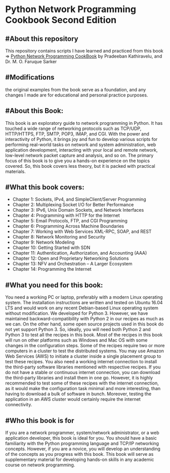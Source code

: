 # Python Network Programming Cookbook Second Edition 

#About this repository
-------------------------------------------
This repository contains scripts I have learned and practiced from this book => [Python Network Programming CookBook](https://www.packtpub.com/en-us/product/python-network-programming-cookbook-9781786463999) by Pradeeban Kathiravelu, and Dr. M. O. Faruque Sarker


#Modifications
----------------------------------------------
the original examples from the book serve as a foundation, and any changes I made are for educational and personal practice purposes.




#About this Book:
------------------------------------------------------------------------------------------------------------------------------

 This book is an exploratory guide to network programming in Python. It has touched a
 wide range of networking protocols such as TCP/UDP, HTTP/HTTPS, FTP, SMTP, POP3,
 IMAP, and CGI. With the power and interactivity of Python, it brings joy and fun to
 develop various scripts for performing real-world tasks on network and system
 administration, web application development, interacting with your local and remote
 network, low-level network packet capture and analysis, and so on. The primary focus of
 this book is to give you a hands-on experience on the topics covered. So, this book covers
 less theory, but it is packed with practical materials.
 

#What this book covers:
----------------------------------------------------------------------------------------------------------------------------------------
 - Chapter 1: Sockets, IPv4, and SimpleClient/Server Programming
 - Chapter 2: Multiplexing Socket I/O for Better Performance
 - Chapter 3: IPv6, Unix Domain Sockets, and Network Interfaces
 - Chapter 4: Programming with HTTP for the Internet
 - Chapter 5: Email Protocols, FTP, and CGI Programming
 - Chapter 6: Programming Across Machine Boundaries
 - Chapter 7: Working with Web Services XML-RPC, SOAP, and REST
 - Chapter 8: Network Monitoring and Security
 - Chapter 9: Network Modeling
 - Chapter 10: Getting Started with SDN
 - Chapter 11: Authentication, Authorization, and Accounting (AAA)
 - Chapter 12: Open and Proprietary Networking Solutions
 - Chapter 13: NFV and Orchestration – A Larger Ecosystem
 - Chapter 14: Programming the Internet



#What you need for this book:
--------------------------------------------------------------------

 You need a working PC or laptop, preferably with a modern Linux operating system. The
 installation instructions are written and tested on Ubuntu 16.04 LTS and would work on
 any recent Debian-based Linux operating system without modification. We developed for
 Python 3. However, we have maintained backward-compatibility with Python 2 in our
 recipes as much as we can. On the other hand, some open source projects used in this book
 do not yet support Python 3. So, ideally, you will need both Python 2 and Python 3 to test
 all the recipes in this book.
 Most of the recipes in this book will run on other platforms such as Windows and Mac OS
 with some changes in the configuration steps. Some of the recipes require two or more
 computers in a cluster to test the distributed systems. You may use Amazon Web Services
 (AWS) to initiate a cluster inside a single placement group to test these recipes.
 You also need a working internet connection to install the third-party software libraries
 mentioned with respective recipes. If you do not have a stable or continuous internet
 connection, you can download the third-party libraries and install them in one go.
 However, it is highly recommended to test some of these recipes with the internet
 connection, as it would make the configuration task minimal and more interesting, than
 having to download a bulk of software in bunch. Moreover, testing the application in an
 AWS cluster would certainly require the internet connectivity.
 



#Who this book is for
----------------------------------------------------------------
 If you are a network programmer, system/network administrator, or a web application
 developer, this book is ideal for you. You should have a basic familiarity with the Python
 programming language and TCP/IP networking concepts. However, if you are a novice,
 you will develop an understanding of the concepts as you progress with this book. This
 book will serve as supplementary material for developing hands-on skills in any academic
 course on network programming.


